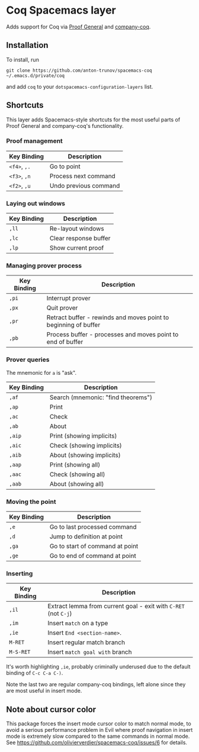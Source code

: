 # Coq Spacemacs layer

Adds support for Coq via [Proof General](https://github.com/ProofGeneral/PG) and [company-coq](https://github.com/cpitclaudel/company-coq).

## Installation

To install, run
```
git clone https://github.com/anton-trunov/spacemacs-coq ~/.emacs.d/private/coq
```
and add `coq` to your `dotspacemacs-configuration-layers` list.

## Shortcuts

This layer adds Spacemacs-style shortcuts for the most useful parts of Proof General and company-coq's functionality.

### Proof management

Key Binding  | Description
-----------  | -----------
`<f4>`, `,.` | Go to point
`<f3>`, `,n` | Process next command
`<f2>`, `,u` | Undo previous command

### Laying out windows

Key Binding  | Description
-----------  | -----------
`,ll`        | Re-layout windows
`,lc`        | Clear response buffer
`,lp`        | Show current proof

### Managing prover process

Key Binding  | Description
-----------  | -----------
`,pi`        | Interrupt prover
`,px`        | Quit prover
`,pr`        | Retract buffer - rewinds and moves point to beginning of buffer
`,pb`        | Process buffer - processes and moves point to end of buffer

### Prover queries

The mnemonic for `a` is "ask".

Key Binding  | Description
-----------  | -----------
`,af`        | Search (mnemonic: "find theorems")
`,ap`        | Print
`,ac`        | Check
`,ab`        | About
`,aip`       | Print (showing implicits)
`,aic`       | Check (showing implicits)
`,aib`       | About (showing implicits)
`,aap`       | Print (showing all)
`,aac`       | Check (showing all)
`,aab`       | About (showing all)

### Moving the point

Key Binding  | Description
-----------  | -----------
`,e`         | Go to last processed command
`,d`         | Jump to definition at point
`,ga`        | Go to start of command at point
`,ge`        | Go to end of command at point

### Inserting

Key Binding  | Description
-----------  | -----------
`,il`        | Extract lemma from current goal - exit with `C-RET` (not `C-j`)
`,im`        | Insert `match` on a type
`,ie`        | Insert `End <section-name>`.
`M-RET`      | Insert regular match branch
`M-S-RET`    | Insert `match goal with` branch

It's worth highlighting `,ie`, probably criminally underused due to the default binding of `C-c C-a C-)`.

Note the last two are regular company-coq bindings, left alone since they are most useful in insert mode.

## Note about cursor color

This package forces the insert mode cursor color to match normal mode, to avoid a serious performance problem in Evil where proof navigation in insert mode is extremely slow compared to the same commands in normal mode. See https://github.com/olivierverdier/spacemacs-coq/issues/6 for details.
